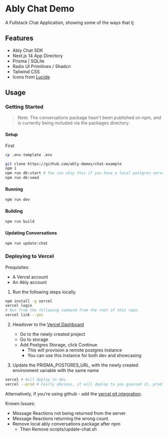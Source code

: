 # Ably Chat Demo

A Fullstack Chat Application, showing some of the ways that tj

## Features

- Ably Chat SDK
- Next.js 14 App Directory
- Prisma | SQLite
- Radix UI Primitives / Shadcn
- Tailwind CSS
- Icons from [Lucide](https://lucide.dev)

## Usage

### Getting Started

> Note: The conversations package hasn't been published on npm, and is currently being included via the packages directory.

#### Setup

First

```bash
cp .env.template .env
```

```bash
git clone https://github.com/ably-demos/chat-example
npm i
npm run db:start # You can skip this if you have a local postgres server
npm run db:seed
```

#### Running

```bash
npm run dev
```

#### Building

```bash
npm run build
```

#### Updating Conversations

```bash
npm run update:chat
```

### Deploying to Vercel

Prequisites:

- A Vercel account
- An Ably account

1. Run the following steps locally.

```bash
npm install -g vercel
vercel login
# Run from the following command from the root of this repo.
vercel link --yes
```

2. Headover to the [Vercel Dashboard](https://vercel.com/dashboard)

   - Go to the newly created project
   - Go to storage
   - Add Postgres Storage, click Continue
     - This will provision a remote postgres instance
     - You can use this instance for both dev and showcasing

3. Update the PRISMA_POSTGRES_URL, with the newly created environment variable with the same name

```bash
vercel # Will deploy to dev
vercel --prod # Fairly obvious, it will deploy to you guessed it, prod.
```

Alternatively, if you're using github - add the [vercel git integration](https://vercel.com/docs/deployments/git/vercel-for-github).

Known Issues:

- Message Reactions not being returned from the server
- Message Reactions returning the wrong count.
- Remove local ably conversations package after npm
  - Then Remove scripts/update-chat.sh
